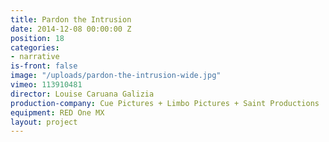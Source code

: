 ```yaml
---
title: Pardon the Intrusion
date: 2014-12-08 00:00:00 Z
position: 18
categories:
- narrative
is-front: false
image: "/uploads/pardon-the-intrusion-wide.jpg"
vimeo: 113910481
director: Louise Caruana Galizia
production-company: Cue Pictures + Limbo Pictures + Saint Productions
equipment: RED One MX
layout: project
---
```


